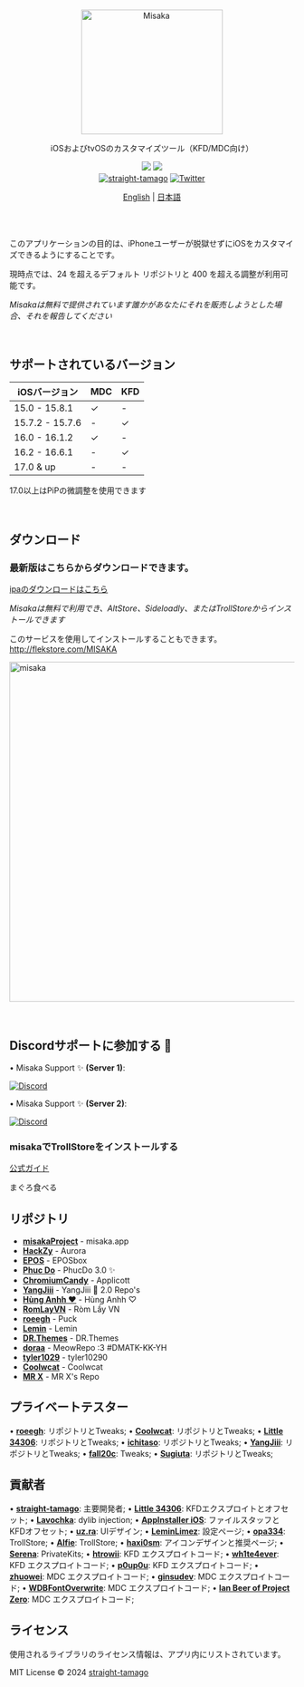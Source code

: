 <br>
<p align="center">
<a href="https://github.com/straight-tamago/misaka" target="_blank">
<img src="https://cdn.discordapp.com/attachments/1180087812754788394/1196649466120384532/misaka-2-2_waifu2x_art_scan_noise3.png?ex=65b865a9&is=65a5f0a9&hm=24b6f8de315a5baed73e42685519690103b1e88c161ac68a55c9b8eb20d17b68&" alt="Misaka" height="220" width="250"/>
</a>
</p>
<p align="center">iOSおよびtvOSのカスタマイズツール（KFD/MDC向け）</p>

<p align="center">
<a href="https://github.com/straight-tamago/misaka/releases/latest"><img src="https://img.shields.io/github/v/release/straight-tamago/misaka?color=d774d5" /></a>
<a href="https://github.com/straight-tamago/misaka/releases"><img src="https://img.shields.io/github/downloads/straight-tamago/misaka/total?color=d774d5" /></a>
<br>
<a href='https://bento.me/straight-tamago'><img align='center' alt='straight-tamago' src='https://img.shields.io/twitter/follow/straight-tamago?color=36309d&label=straight-tamago&logo=TWITTER&logoColor=white&style=flat'></a>
<a href='https://x.com/little_34306'><img align='center' alt='Twitter' src='https://img.shields.io/twitter/follow/little_34306?color=36309d&label=little_34306&logo=TWITTER&logoColor=white&style=flat'></a>
</p>
<p align="center">
  <a href="https://github.com/straight-tamago/misaka/blob/main/README.md">English</a> | <a href="https://github.com/straight-tamago/misaka/blob/main/README_JA.md">日本語</a>
</p>

<br>
<br>


このアプリケーションの目的は、iPhoneユーザーが脱獄せずにiOSをカスタマイズできるようにすることです。

現時点では、24 を超えるデフォルト リポジトリと 400 を超える調整が利用可能です。

*Misakaは無料で提供されています誰かがあなたにそれを販売しようとした場合、それを報告してください*

<br>

## サポートされているバージョン
| iOSバージョン | MDC | KFD |
| - | - | - |
| 15.0 - 15.8.1 | ✓ | - |
| 15.7.2 - 15.7.6 | - | ✓ |
| 16.0 - 16.1.2 | ✓ | - |
| 16.2 - 16.6.1 | - | ✓ |
| 17.0 & up | - | - |

17.0以上はPiPの微調整を使用できます

<br>

## ダウンロード
<h3>最新版はこちらからダウンロードできます。</h3>

[ipaのダウンロードはこちら](https://github.com/straight-tamago/misaka/releases/latest)

*Misakaは無料で利用でき、AltStore、Sideloadly、またはTrollStoreからインストールできます*


このサービスを使用してインストールすることもできます。
http://flekstore.com/MISAKA

<p align="left">
  <img src="https://media.discordapp.net/attachments/1157757093097521162/1181245992822128640/out.png" alt="misaka" width="MISAKA" height="600"/>
</p>
<br>

## Discordサポートに参加する 🍉

• Misaka Support ✨ **(Server 1)**:

<a href='https://discord.gg/KSExeZVAGX'><img align='center' alt='Discord' src='https://img.shields.io/discord/1156843198799421490?color=36309d&label=DISCORD&logo=discord&logoColor=white&style=for-the-badge'></a>

• Misaka Support ✨ **(Server 2)**:

<a href='https://discord.gg/mVrPxY3X6W'><img align='center' alt='Discord' src='https://img.shields.io/discord/1074625970029477919?color=36309d&label=DISCORD&logo=discord&logoColor=white&style=for-the-badge'></a>

### misakaでTrollStoreをインストールする

[公式ガイド](https://ios.cfw.guide/installing-trollhelper-misaka/)

まぐろ食べる

## リポジトリ

- [**misakaProject**](https://discord.gg/KSExeZVAGX) - misaka.app
- [**HackZy**](https://twitter.com/hackzy01) - Aurora
- [**EPOS**](https://twitter.com/RealEPOS) - EPOSbox
- [**Phuc Do**](https://twitter.com/dobabaophuc) - PhucDo 3.0 ✨
- [**ChromiumCandy**](https://twitter.com/ChromiumCandy) - Applicott
- [**YangJiii**](https://twitter.com/duongduong0908) - YangJiii 🍉 2.0 Repo's
- [**Hùng Anhh ❤️**](https://www.facebook.com/profile.php?id=100013250296791&mibextid=LQQJ4d) - Hùng Anhh ♡
- [**RomLayVN**](https://t.me/romlayvn) - Ròm Lầy VN
- [**roeegh**](https://twitter.com/roeegh) - Puck
- [**Lemin**](https://github.com/leminlimez) - Lemin
- [**DR.Themes**](https://x.com/UAE_AD1001) - DR.Themes
- [**doraa**](https://twitter.com/d0ra727) - MeowRepo :3 #DMATK-KK-YH
- [**tyler1029**](https://discord.gg/bbJAqj7np5) - tyler10290
- [**Coolwcat**](https://twitter.com/coolwcat) - Coolwcat
- [**MR X**](https://twitter.com/mattiaskl) - MR X's Repo

## プライベートテスター

• [**roeegh**](https://twitter.com/roeegh): リポジトリとTweaks;
• [**Coolwcat**](https://twitter.com/coolwcat): リポジトリとTweaks;
• [**Little 34306**](https://twitter.com/Little_34306): リポジトリとTweaks;
• [**ichitaso**](https://twitter.com/ichitaso): リポジトリとTweaks;
• [**YangJiii**](https://twitter.com/duongduong0908): リポジトリとTweaks;
• [**fall20c**](https://twitter.com/fall20c): Tweaks;
• [**Sugiuta**](https://twitter.com/sugiuta): リポジトリとTweaks;


## 貢献者

• [**straight-tamago**](https://twitter.com/straight_tamago): 主要開発者;
• [**Little 34306**](https://twitter.com/Little_34306): KFDエクスプロイトとオフセット;
• [**Lavochka**](https://twitter.com/lavochka04): dylib injection;
• [**AppInstaller iOS**](https://twitter.com/AppInstalleriOS): ファイルスタッフとKFDオフセット;
• [**uz.ra**](https://twitter.com/ChromiumCandy): UIデザイン;
• [**LeminLimez**](https://twitter.com/LeminLimez): 設定ページ;
• [**opa334**](https://x.com/opa334dev): TrollStore;
• [**Alfie**](https://github.com/alfiecg24): TrollStore;
• [**haxi0sm**](https://twitter.com/haxi0sm): アイコンデザインと推奨ページ;
• [**Serena**](https://twitter.com/CoreSerena): PrivateKits;
• [**htrowii**](https://twitter.com/htrowii): KFD エクスプロイトコード;
• [**wh1te4ever**](https://twitter.com/wh1te4ever): KFD エクスプロイトコード;
• [**p0up0u**](https://twitter.com/_p0up0u_): KFD エクスプロイトコード;
• [**zhuowei**](https://twitter.com/zhuowei): MDC エクスプロイトコード;
• [**ginsudev**](https://twitter.com/ginsudev): MDC エクスプロイトコード;
• [**WDBFontOverwrite**](https://github.com/ginsudev/CVE-2022-46689): MDC エクスプロイトコード;
• [**Ian Beer of Project Zero**](https://twitter.com/i41nbeer): MDC エクスプロイトコード;

## ライセンス
使用されるライブラリのライセンス情報は、アプリ内にリストされています。

MIT License © 2024 [straight-tamago](https://github.com/straight-tamago)
